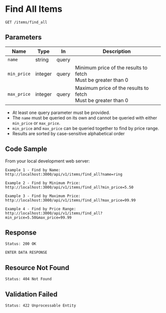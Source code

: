 # Find All Items

```
GET /items/find_all
```


## Parameters

Name         | Type    | In    | Description
-------------|---------|-------|--------------
`name`       | string  | query |
`min_price`  | integer | query | Minimum price of the results to fetch<br>Must be greater than 0
`max_price`  | integer | query | Maximum price of the results to fetch<br>Must be greater than 0

- At least one query parameter must be provided.
- The `name` must be queried on its own and cannot be queried with either `min_price` or `max_price`.
- `min_price` and `max_price` can be queried together to find by price range.
- Results are sorted by case-sensitive alphabetical order


## Code Sample

From your local development web server:

```
Example 1 - Find by Name:
http://localhost:3000/api/v1/items/find_all?name=ring

Example 2 - Find by Minimum Price:
http://localhost:3000/api/v1/items/find_all?min_price=5.50

Example 3 - Find by Maximum Price:
http://localhost:3000/api/v1/items/find_all?max_price=99.99

Example 4 - Find by Price Range:
http://localhost:3000/api/v1/items/find_all?min_price=5.50&max_price=99.99

```


## Response

```
Status: 200 OK
```

```
ENTER DATA RESPONSE
```


## Resource Not Found

```
Status: 404 Not Found
```


## Validation Failed

```
Status: 422 Unprocessable Entity
```
